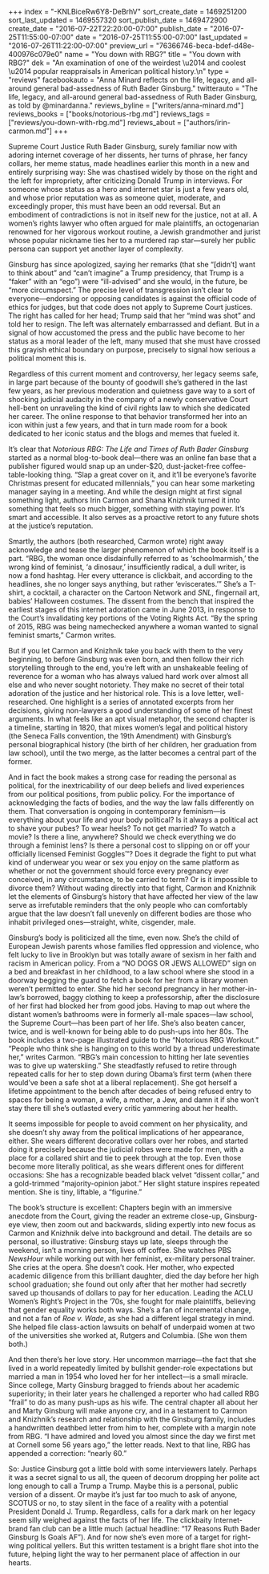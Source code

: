 +++
index = "-KNLBiceRw6Y8-DeBrhV"
sort_create_date = 1469251200
sort_last_updated = 1469557320
sort_publish_date = 1469472900
create_date = "2016-07-22T22:20:00-07:00"
publish_date = "2016-07-25T11:55:00-07:00"
date = "2016-07-25T11:55:00-07:00"
last_updated = "2016-07-26T11:22:00-07:00"
preview_url = "76366746-beca-bdef-d48e-400976c079e0"
name = "You down with RBG?"
title = "You down with RBG?"
dek = "An examination of one of the weirdest \u2014 and coolest \u2014 popular reappraisals in American political history.\n"
type = "reviews"
facebookauto = "Anna Minard reflects on the life, legacy, and all-around general bad-assedness of Ruth Bader Ginsburg."
twitterauto = "The life, legacy, and all-around general bad-assedness of Ruth Bader Ginsburg, as told by @minardanna."
reviews_byline = ["writers/anna-minard.md"]
reviews_books = ["books/notorious-rbg.md"]
reviews_tags = ["reviews/you-down-with-rbg.md"]
reviews_about = ["authors/irin-carmon.md"]
+++

Supreme Court Justice Ruth Bader Ginsburg, surely familiar now with adoring internet coverage of her dissents, her turns of phrase, her fancy collars, her meme status, made headlines earlier this month in a new and entirely surprising way: She was chastised widely by those on the right and the left for impropriety, after criticizing Donald Trump in interviews. For someone whose status as a hero and internet star is just a few years old, and whose prior reputation was as someone quiet, moderate, and exceedingly proper, this must have been an odd reversal. But an embodiment of contradictions is not in itself new for the justice, not at all. A women’s rights lawyer who often argued for male plaintiffs, an octogenarian renowned for her vigorous workout routine, a Jewish grandmother and jurist whose popular nickname ties her to a murdered rap star—surely her public persona can support yet another layer of complexity.

Ginsburg has since apologized, saying her remarks (that she “[didn’t] want to think about” and “can’t imagine” a Trump presidency, that Trump is a “faker” with an “ego”) were “ill-advised” and she would, in the future, be “more circumspect.” The precise level of transgression isn’t clear to everyone—endorsing or opposing candidates is against the official code of ethics for judges, but that code does not apply to Supreme Court justices. The right has called for her head; Trump said that her “mind was shot” and told her to resign. The left was alternately embarrassed and defiant. But in a signal of how accustomed the press and the public have become to her status as a moral leader of the left, many mused that she must have crossed this grayish ethical boundary on purpose, precisely to signal how serious a political moment this is.

Regardless of this current moment and controversy, her legacy seems safe, in large part because of the bounty of goodwill she’s gathered in the last few years, as her previous moderation and quietness gave way to a sort of shocking judicial audacity in the company of a newly conservative Court hell-bent on unraveling the kind of civil rights law to which she dedicated her career. The online response to that behavior transformed her into an icon within just a few years, and that in turn made room for a book dedicated to her iconic status and the blogs and memes that fueled it.

<div class="break"></div>

It’s clear that *Notorious RBG: The Life and Times of Ruth Bader Ginsburg* started as a normal blog-to-book deal—there was an online fan base that a publisher figured would snap up an under-$20, dust-jacket-free coffee-table-looking thing. “Slap a great cover on it, and it’ll be everyone’s favorite Christmas present for educated millennials,” you can hear some marketing manager saying in a meeting. And while the design might at first signal something light, authors Irin Carmon and Shana Knizhnik turned it into something that feels so much bigger, something with staying power. It’s smart and accessible. It also serves as a proactive retort to any future shots at the justice’s reputation.

Smartly, the authors (both researched, Carmon wrote) right away acknowledge and tease the larger phenomenon of which the book itself is a part. “RBG, the woman once disdainfully referred to as ‘schoolmarmish,’ the wrong kind of feminist, ‘a dinosaur,’ insufficiently radical, a dull writer, is now a fond hashtag. Her every utterance is clickbait, and according to the headlines, she no longer says anything, but rather ‘eviscerates.’” She’s a T-shirt, a cocktail, a character on the Cartoon Network and *SNL*, fingernail art, babies’ Halloween costumes. The dissent from the bench that inspired the earliest stages of this internet adoration came in June 2013, in response to the Court’s invalidating key portions of the Voting Rights Act. “By the spring of 2015, RBG was being namechecked anywhere a woman wanted to signal feminist smarts,” Carmon writes.

But if you let Carmon and Knizhnik take you back with them to the very beginning, to before Ginsburg was even born, and then follow their rich storytelling through to the end, you’re left with an unshakeable feeling of reverence for a woman who has always valued hard work over almost all else and who never sought notoriety. They make no secret of their total adoration of the justice and her historical role. This is a love letter, well-researched. One highlight is a series of annotated excerpts from her decisions, giving non-lawyers a good understanding of some of her finest arguments. In what feels like an apt visual metaphor, the second chapter is a timeline, starting in 1820, that mixes women’s legal and political history (the Seneca Falls convention, the 19th Amendment) with Ginsburg’s personal biographical history (the birth of her children, her graduation from law school), until the two merge, as the latter becomes a central part of the former.

And in fact the book makes a strong case for reading the personal as political, for the inextricability of our deep beliefs and lived experiences from our political positions, from public policy. For the importance of acknowledging the facts of bodies, and the way the law falls differently on them. That conversation is ongoing in contemporary feminism—is everything about your life and your body political? Is it always a political act to shave your pubes? To wear heels? To not get married? To watch a movie? Is there a line, anywhere? Should we check everything we do through a feminist lens? Is there a personal cost to slipping on or off your officially licensed Feminist Goggles™? Does it degrade the fight to put what kind of underwear you wear or sex you enjoy on the same platform as whether or not the government should force every pregnancy ever conceived, in any circumstance, to be carried to term? Or is it impossible to divorce them? Without wading directly into that fight, Carmon and Knizhnik let the elements of Ginsburg’s history that have affected her view of the law serve as irrefutable reminders that the only people who can comfortably argue that the law doesn’t fall unevenly on different bodies are those who inhabit privileged ones—straight, white, cisgender, male.

Ginsburg’s body is politicized all the time, even now. She’s the child of European Jewish parents whose families fled oppression and violence, who felt lucky to live in Brooklyn but was totally aware of sexism in her faith and racism in American policy. From a “NO DOGS OR JEWS ALLOWED” sign on a bed and breakfast in her childhood, to a law school where she stood in a doorway begging the guard to fetch a book for her from a library women weren’t permitted to enter. She hid her second pregnancy in her mother-in-law’s borrowed, baggy clothing to keep a professorship, after the disclosure of her first had blocked her from good jobs. Having to map out where the distant women’s bathrooms were in formerly all-male spaces—law school, the Supreme Court—has been part of her life. She’s also beaten cancer, twice, and is well-known for being able to do push-ups into her 80s. The book includes a two-page illustrated guide to the “Notorious RBG Workout.” “People who think she is hanging on to this world by a thread underestimate her,” writes Carmon. “RBG’s main concession to hitting her late seventies was to give up waterskiing.” She steadfastly refused to retire through repeated calls for her to step down during Obama’s first term (when there would’ve been a safe shot at a liberal replacement). She got herself a lifetime appointment to the bench after decades of being refused entry to spaces for being a woman, a wife, a mother, a Jew, and damn it if she won’t stay there till she’s outlasted every critic yammering about her health.

It seems impossible for people to avoid comment on her physicality, and she doesn’t shy away from the political implications of her appearance, either. She wears different decorative collars over her robes, and started doing it precisely because the judicial robes were made for men, with a place for a collared shirt and tie to peek through at the top. Even those become more literally political, as she wears different ones for different occasions: She has a recognizable beaded black velvet “dissent collar,” and a gold-trimmed “majority-opinion jabot.” Her slight stature inspires repeated mention. She is tiny, liftable, a “figurine.”

 The book’s structure is excellent: Chapters begin with an immersive anecdote from the Court, giving the reader an extreme close-up, Ginsburg-eye view, then zoom out and backwards, sliding expertly into new focus as Carmon and Knizhnik delve into background and detail. The details are so personal, so illustrative: Ginsburg stays up late, sleeps through the weekend, isn’t a morning person, lives off coffee. She watches PBS *NewsHour* while working out with her feminist, ex-military personal trainer. She cries at the opera. She doesn’t cook. Her mother, who expected academic diligence from this brilliant daughter, died the day before her high school graduation; she found out only after that her mother had secretly saved up thousands of dollars to pay for her education. Leading the ACLU Women’s Right’s Project in the ’70s, she fought for male plaintiffs, believing that gender equality works both ways. She’s a fan of incremental change, and not a fan of *Roe v. Wade*, as she had a different legal strategy in mind. She helped file class-action lawsuits on behalf of underpaid women at two of the universities she worked at, Rutgers and Columbia. (She won them both.)

And then there’s her love story. Her uncommon marriage—the fact that she lived in a world repeatedly limited by bullshit gender-role expectations but married a man in 1954 who loved her for her intellect—is a small miracle. Since college, Marty Ginsburg bragged to friends about her academic superiority; in their later years he challenged a reporter who had called RBG “frail” to do as many push-ups as his wife. The central chapter all about her and Marty Ginsburg will make anyone cry, and in a testament to Carmon and Knizhnik’s research and relationship with the Ginsburg family, includes a handwritten deathbed letter from him to her, complete with a margin note from RBG. “I have admired and loved you almost since the day we first met at Cornell some 56 years ago,” the letter reads. Next to that line, RBG has appended a correction: “nearly 60.”
 
<div class="break"></div>

So: Justice Ginsburg got a little bold with some interviewers lately. Perhaps it was a secret signal to us all, the queen of decorum dropping her polite act long enough to call a Trump a Trump. Maybe this is a personal, public version of a dissent. Or maybe it’s just far too much to ask of anyone, SCOTUS or no, to stay silent in the face of a reality with a potential President Donald J. Trump. Regardless, calls for a dark mark on her legacy seem silly weighed against the facts of her life. The clickbaity Internet-brand fan club can be a little much (actual headline: “17 Reasons Ruth Bader Ginsburg Is Goals AF”). And for now she’s even more of a target for right-wing political yellers. But this written testament is a bright flare shot into the future, helping light the way to her permanent place of affection in our hearts.
